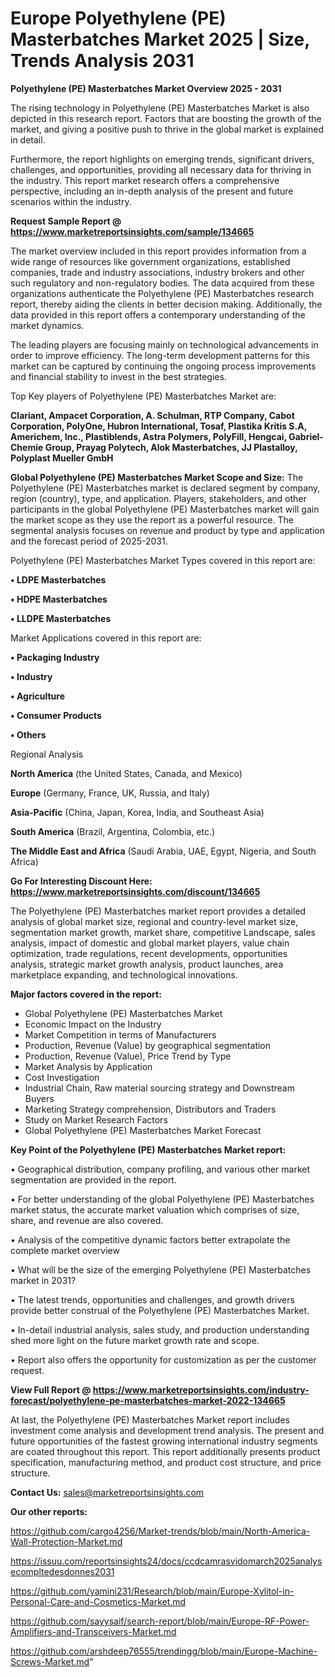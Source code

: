  # Europe Polyethylene (PE) Masterbatches Market 2025 | Size, Trends Analysis 2031

<Strong> Polyethylene (PE) Masterbatches Market Overview 2025 - 2031</strong>

The rising technology in Polyethylene (PE) Masterbatches Market is also depicted in this research report. Factors that are boosting the growth of the market, and giving a positive push to thrive in the global market is explained in detail.

Furthermore, the report highlights on emerging trends, significant drivers, challenges, and opportunities, providing all necessary data for thriving in the industry. This report market research offers a comprehensive perspective, including an in-depth analysis of the present and future scenarios within the industry.

<strong>Request Sample Report @ <a href=https://www.marketreportsinsights.com/sample/134665>https://www.marketreportsinsights.com/sample/134665</a></strong>

The market overview included in this report provides information from a wide range of resources like government organizations, established companies, trade and industry associations, industry brokers and other such regulatory and non-regulatory bodies. The data acquired from these organizations authenticate the Polyethylene (PE) Masterbatches research report, thereby aiding the clients in better decision making. Additionally, the data provided in this report offers a contemporary understanding of the market dynamics.

The leading players are focusing mainly on technological advancements in order to improve efficiency. The long-term development patterns for this market can be captured by continuing the ongoing process improvements and financial stability to invest in the best strategies.

Top Key players of Polyethylene (PE) Masterbatches Market are:

<strong>Clariant, Ampacet Corporation, A. Schulman, RTP Company, Cabot Corporation, PolyOne, Hubron International, Tosaf, Plastika Kritis S.A, Americhem, Inc., Plastiblends, Astra Polymers, PolyFill, Hengcai, Gabriel-Chemie Group, Prayag Polytech, Alok Masterbatches, JJ Plastalloy, Polyplast Mueller GmbH</strong>

<strong><b>Global Polyethylene (PE) Masterbatches Market Scope and Size:</b></strong>
The Polyethylene (PE) Masterbatches market is declared segment by company, region (country), type, and application. Players, stakeholders, and other participants in the global Polyethylene (PE) Masterbatches market will gain the market scope as they use the report as a powerful resource. The segmental analysis focuses on revenue and product by type and application and the forecast period of 2025-2031.

Polyethylene (PE) Masterbatches Market Types covered in this report are:

<strong>• LDPE Masterbatches

• HDPE Masterbatches

• LLDPE Masterbatches</strong>

Market Applications covered in this report are:

<strong>• Packaging Industry

• Industry

• Agriculture

• Consumer Products

• Others</strong> 

Regional Analysis

<strong>North America</strong> (the United States, Canada, and Mexico)

<strong>Europe</strong> (Germany, France, UK, Russia, and Italy)

<strong>Asia-Pacific</strong> (China, Japan, Korea, India, and Southeast Asia)

<strong>South America</strong> (Brazil, Argentina, Colombia, etc.)

<strong>The Middle East and Africa</strong> (Saudi Arabia, UAE, Egypt, Nigeria, and South Africa)

<strong>Go For Interesting Discount Here: <a href=https://www.marketreportsinsights.com/discount/134665>https://www.marketreportsinsights.com/discount/134665</a></strong>

The Polyethylene (PE) Masterbatches market report provides a detailed analysis of global market size, regional and country-level market size, segmentation market growth, market share, competitive Landscape, sales analysis, impact of domestic and global market players, value chain optimization, trade regulations, recent developments, opportunities analysis, strategic market growth analysis, product launches, area marketplace expanding, and technological innovations.

<strong><b>Major factors covered in the report:</b></strong>
<ul>
  <li>Global Polyethylene (PE) Masterbatches Market </li>
  <li>Economic Impact on the Industry</li>
  <li>Market Competition in terms of Manufacturers</li>
  <li>Production, Revenue (Value) by geographical segmentation</li>
  <li>Production, Revenue (Value), Price Trend by Type</li>
  <li>Market Analysis by Application</li>
  <li>Cost Investigation</li>
  <li>Industrial Chain, Raw material sourcing strategy and Downstream Buyers</li>
  <li>Marketing Strategy comprehension, Distributors and Traders</li>
  <li>Study on Market Research Factors</li>
  <li>Global Polyethylene (PE) Masterbatches Market Forecast</li>
</ul>

<strong><b>Key Point of the Polyethylene (PE) Masterbatches Market report:</b></strong>

• Geographical distribution, company profiling, and various other market segmentation are provided in the report.

• For better understanding of the global Polyethylene (PE) Masterbatches market status, the accurate market valuation which comprises of size, share, and revenue are also covered.

• Analysis of the competitive dynamic factors better extrapolate the complete market overview

• What will be the size of the emerging Polyethylene (PE) Masterbatches market in 2031?

• The latest trends, opportunities and challenges, and growth drivers provide better construal of the Polyethylene (PE) Masterbatches Market.

• In-detail industrial analysis, sales study, and production understanding shed more light on the future market growth rate and scope.

• Report also offers the opportunity for customization as per the customer request.

<strong><b>View Full Report @ <a href=https://www.marketreportsinsights.com/industry-forecast/polyethylene-pe-masterbatches-market-2022-134665>https://www.marketreportsinsights.com/industry-forecast/polyethylene-pe-masterbatches-market-2022-134665</a></b></strong>


At last, the Polyethylene (PE) Masterbatches Market report includes investment come analysis and development trend analysis. The present and future opportunities of the fastest growing international industry segments are coated throughout this report. This report additionally presents product specification, manufacturing method, and product cost structure, and price structure.

<strong>Contact Us:</strong>
sales@marketreportsinsights.com

<strong>Our other reports:</strong>

<a href=https://github.com/cargo4256/Market-trends/blob/main/North-America-Wall-Protection-Market.md>https://github.com/cargo4256/Market-trends/blob/main/North-America-Wall-Protection-Market.md</a>

<a href=https://issuu.com/reportsinsights24/docs/ccdcamrasvidomarch2025analysecompltedesdonnes2031>https://issuu.com/reportsinsights24/docs/ccdcamrasvidomarch2025analysecompltedesdonnes2031</a>

<a href=https://github.com/yamini231/Research/blob/main/Europe-Xylitol-in-Personal-Care-and-Cosmetics-Market.md>https://github.com/yamini231/Research/blob/main/Europe-Xylitol-in-Personal-Care-and-Cosmetics-Market.md</a>

<a href=https://github.com/sayysaif/search-report/blob/main/Europe-RF-Power-Amplifiers-and-Transceivers-Market.md>https://github.com/sayysaif/search-report/blob/main/Europe-RF-Power-Amplifiers-and-Transceivers-Market.md</a>

<a href=https://github.com/arshdeep76555/trendingg/blob/main/Europe-Machine-Screws-Market.md>https://github.com/arshdeep76555/trendingg/blob/main/Europe-Machine-Screws-Market.md</a>"
